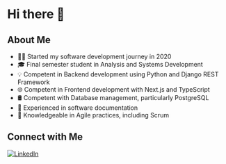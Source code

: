 # Hi there 👋

<!--
**leonardolmai/leonardolmai** is a ✨ _special_ ✨ repository because its `README.md` (this file) appears on your GitHub profile.

Here are some ideas to get you started:

- 🔭 I’m currently working on ...
- 🌱 I’m currently learning ...
- 👯 I’m looking to collaborate on ...
- 🤔 I’m looking for help with ...
- 💬 Ask me about ...
- 📫 How to reach me: ...
- 😄 Pronouns: ...
- ⚡ Fun fact: ...
-->

<!-- I'm Leonardo Lima, a software development enthusiast who embarked on the coding journey in 2020 and is currently navigating through the final semester of the Analysis and Systems Development course  at IFRN. I've been part of small projects and integrative projects at college, applying all the knowledge gained. This includes everything from requirements gathering to diagram creation and the effective implementation of Frontend, Backend, and database connections, encompassing software testing execution and project management. -->

## About Me

- 👩‍💻 Started my software development journey in 2020
- 🎓 Final semester student in Analysis and Systems Development
- 💡 Competent in Backend development using Python and Django REST Framework
- 🌐 Competent in Frontend development with Next.js and TypeScript
- 🛢️ Competent with Database management, particularly PostgreSQL
- 📄 Experienced in software documentation
- 🔄 Knowledgeable in Agile practices, including Scrum

<!-- ## Projects

- 🚀 [Microservices-based Marketplace System (FastAPI + Next.js)](https://github.com/leonardolmai/bigstore-v2)
  - A powerful marketplace system built on microservices architecture. Each microservice, implemented in FastAPI, works seamlessly together through a central gateway.

- 🌐 [Distributed Marketplace System (Django API + Next.js)](https://github.com/leonardolmai/bigstore)
  - A distributed marketplace system featuring a Django API and a Next.js frontend. Explore a decentralized approach to managing marketplace functionalities.

- 🍔 [Canteen Management System (Django Fullstack)](https://github.com/leonardolmai/school-canteen)
  - A comprehensive system for efficient management of a school canteen. Developed using Django for both the frontend and backend, providing a seamless user experience. -->

<!-- ## Seeking Opportunities

I am currently seeking internship opportunities that allow me to apply my technical skills. With a solid foundation in web development, I am ready to make significant contributions in dynamic environments. -->

## Connect with Me

[![LinkedIn](https://img.shields.io/badge/LinkedIn-0077B5?style=for-the-badge&logo=linkedin&logoColor=white)](https://www.linkedin.com/in/leonardolmai/)

<!-- ## GitHub Stats

![Anurag's GitHub stats](https://github-readme-stats.vercel.app/api?username=leonardolmai&show_icons=true&theme=transparent)

![Top Langs](https://github-readme-stats.vercel.app/api/top-langs/?username=leonardolmai&hide_progress=true) -->
